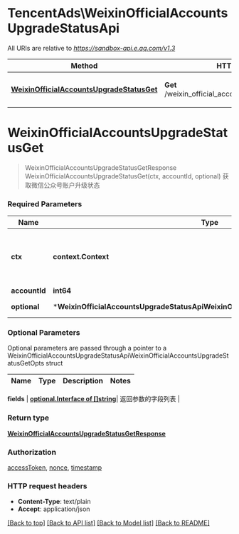 # TencentAds\WeixinOfficialAccountsUpgradeStatusApi

All URIs are relative to *https://sandbox-api.e.qq.com/v1.3*

Method | HTTP request | Description
------------- | ------------- | -------------
[**WeixinOfficialAccountsUpgradeStatusGet**](WeixinOfficialAccountsUpgradeStatusApi.md#WeixinOfficialAccountsUpgradeStatusGet) | **Get** /weixin_official_accounts_upgrade_status/get | 获取微信公众号账户升级状态


# **WeixinOfficialAccountsUpgradeStatusGet**
> WeixinOfficialAccountsUpgradeStatusGetResponse WeixinOfficialAccountsUpgradeStatusGet(ctx, accountId, optional)
获取微信公众号账户升级状态

### Required Parameters

Name | Type | Description  | Notes
------------- | ------------- | ------------- | -------------
 **ctx** | **context.Context** | context for authentication, logging, cancellation, deadlines, tracing, etc.
  **accountId** | **int64**|  | 
 **optional** | ***WeixinOfficialAccountsUpgradeStatusApiWeixinOfficialAccountsUpgradeStatusGetOpts** | optional parameters | nil if no parameters

### Optional Parameters
Optional parameters are passed through a pointer to a WeixinOfficialAccountsUpgradeStatusApiWeixinOfficialAccountsUpgradeStatusGetOpts struct

Name | Type | Description  | Notes
------------- | ------------- | ------------- | -------------

 **fields** | [**optional.Interface of []string**](string.md)| 返回参数的字段列表 | 

### Return type

[**WeixinOfficialAccountsUpgradeStatusGetResponse**](WeixinOfficialAccountsUpgradeStatusGetResponse.md)

### Authorization

[accessToken](../README.md#accessToken), [nonce](../README.md#nonce), [timestamp](../README.md#timestamp)

### HTTP request headers

 - **Content-Type**: text/plain
 - **Accept**: application/json

[[Back to top]](#) [[Back to API list]](../README.md#documentation-for-api-endpoints) [[Back to Model list]](../README.md#documentation-for-models) [[Back to README]](../README.md)

